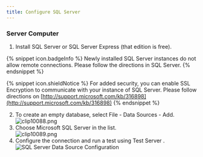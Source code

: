 ```yaml
---
title: Configure SQL Server
---
```

### Server Computer 

1. Install SQL Server or SQL Server Express (that edition is free). 

{% snippet icon.badgeInfo %} 
Newly installed SQL Server instances do not allow remote connections. Please follow the directions in SQL Server. 
{% endsnippet %}
 
{% snippet icon.shieldNotice %} 
For added security, you can enable SSL Encryption to communicate with your instance of SQL Server. 
Please follow directions on [http://support.microsoft.com/kb/316898](http://support.microsoft.com/kb/316898) 
{% endsnippet %}
 
2. To create an empty database, select File - Data Sources - Add.  
![clip10088.png](/img/en/rdm/mac/clip10088.png) 
1. Choose Microsoft SQL Server in the list.  
![clip10089.png](/img/en/rdm/mac/clip10089.png) 
1. Configure the connection and run a test using Test Server .  
![SQL Server Data Source Configuration](/img/en/rdm/mac/clip11017.png) 
